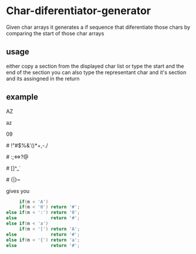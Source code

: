 # Char-diferentiator-generator
Given char arrays it generates a if sequence that diferentiate those chars by comparing the start of those char arrays

## usage
either copy a section from the displayed char list or type the start and the end of the section
you can also type the representant char and it's section and its assingned in the return

## example

AZ

az

09

\# !"#$%&'()*+,-./

\# :;<=>?@

\# [\]^_`

\# {|}~

gives you
```C#
     if(m < 'A')
     if(m < '0') return '#';
else if(m < ':') return '0';
else             return '#';
else if(m < 'a')
     if(m < '[') return 'A';
else             return '#';
else if(m < '{') return 'a';
else             return '#';
```
